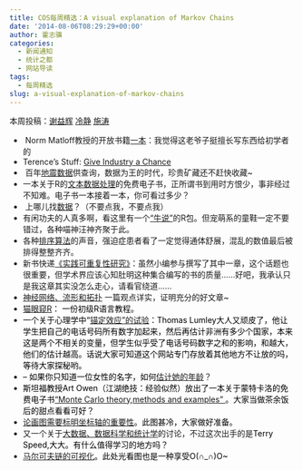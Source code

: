 ```yaml
---
title: COS每周精选：A visual explanation of Markov Chains
date: '2014-08-06T08:29:29+00:00'
author: 霍志骥
categories:
  - 新闻通知
  - 统计之都
  - 网站导读
tags:
  - 每周精选
slug: a-visual-explanation-of-markov-chains
---
```


本周投稿：[谢益辉](http://yihui.name/) [冷静](http://www.weibo.com/p/1005051756465937/home?from=page_100505&mod=TAB#place) [施涛](http://blog.cos.name/taoshi)

  *  Norm Matloff教授的开放书籍[一本](http://heather.cs.ucdavis.edu/probstatbook)：我觉得这老爷子挺擅长写东西给初学者的
  * Terence’s Stuff: [Give Industry a Chance](http://bulletin.imstat.org/2014/02/terence’s-stuff-give-industry-a-chance/)
  *  百年[地震数据](http://flowingdata.com/2014/04/15/mapping-a-century-of-earthquakes/)供查询，数据为王的时代，珍贵矿藏还不赶快收藏~
  * 一本关于R的[文本数据处理](http://blog.revolutionanalytics.com/2014/03/strings-in-r-free-ebook.html)的免费电子书，正所谓书到用时方恨少，事非经过不知难。电子书一本接着一本，你可看过多少？
  *  上哪儿找[数据](http://www.inside-r.org/howto/finding-data-internet)？（不要点我，不要点我）
  * 有闲功夫的人真多啊，看这里有一个[“牛说”](https://github.com/sckott/cowsay)的R包。但宠萌系的童鞋一定不要错过，各种喵神汪神齐聚于此。
  * 各种[排序算法](http://blog.revolutionanalytics.com/2013/11/because-its-friday-the-sound-of-sorting.html)的声音，强迫症患者看了一定觉得通体舒展，混乱的数值最后被排得整整齐齐。
  * 新书快递[《实践可重复性研究》](https://osf.io/s9tya/)：虽然小编参与撰写了其中一章，这个话题也很重要，但学术界应该心知肚明这种集合编写的书的质量……好吧，我承认只是我这章其实没怎么走心，请看官绕道……
  * [神经网络、流形和拓扑](http://colah.github.io/posts/2014-03-NN-Manifolds-Topology/) 一篇观点详实，证明充分的好文章~
  * <span style="color: #000000"><a href="http://rforcats.net">猫眼窥R</a>：</span><span style="color: #000000"> 一份初级R语言教程。</span>
  * <span style="color: #000000">一个关于心理学中“<a href="http://notstatschat.tumblr.com/post/86189983121/anchoring-bias">锚定效应”的试验</a>：Thomas </span><span style="color: #000000">Lumley大人又顽皮了，他让学生把自己的电话号码所有数字加起来，然后再估计非洲有多少个国家，本来这是两个不相关的变量，但学生似乎受了电话号码数字之和的影响，和越大，他们的估计越高。话说大家可知道这个网站专门存放着其他地方不让放的吗，等待大家探秘哟。</span>
  * <span style="color: #000000">&#8211; 如果你只知道一位女性的名字，如何<a href="http://fivethirtyeight.com/features/how-to-tell-someones-age-when-all-you-know-is-her-name/">估计她的年龄</a></span>？
  * <span style="color: #000000">斯坦福教授Art Owen（江湖绝技：经验似然）放出了一本关于蒙特卡洛的免费电子书<a href="http://statweb.stanford.edu/~owen/mc/">“Monte Carlo theory,</a></span><span style="color: #000000"><a href="http://statweb.stanford.edu/~owen/mc/">methods and examples” </a>。大家当做茶余饭后的甜点看看可好？</span>
  * <span style="color: #000000"><a href="http://flowingdata.com/2014/06/25/duck-vs-rabbit-plot/">论画图需要标明坐标轴的重要性</a>。此图甚冷，大家做好准备。</span>
  * 又一个关于[大数据、数据科学和统计学](http://flowingdata.com/2014/07/02/data-science-big-data-and-statistics-all-together-now/)的讨论，不过这次出手的是<span style="color: #000000">Terry Speed,大大。有什么值得学习的地方吗？</span>
  * <span style="color: #000000"><a href="http://setosa.io/blog/2014/07/26/markov-chains/">马尔可夫链的可视化</a>。此处光看图也是一种享受O(∩_∩)O~</span>
